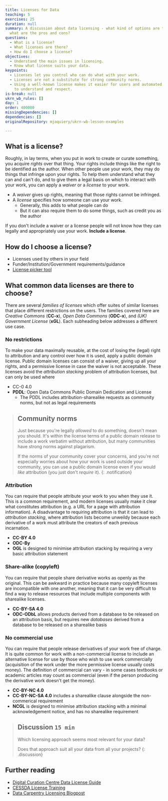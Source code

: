 ```yaml
---
title: Licenses for Data
teaching: 5
exercises: 25
duration: null
summary: A discussion about data licensing - what kind of options are there, and
  what are the pros and cons?
questions:
  - What is a license?
  - What licenses are there?
  - How do I choose a license?
objectives:
  - Understand the main issues in licensing.
  - Know what license suits your data.
keypoints:
  - Licenses let you control who can do what with your work.
  - Licenses are not a substitute for strong community norms.
  - Using a well-known license makes it easier for users and automated systems
    to understand and respect.
is-break: null
ukrn_wb_rules: []
day: 1
order: 400000
missingDependencies: []
dependencies: []
originalRepository: mjaquiery/ukrn-wb-lesson-examples

---
```

## What is a license?

Roughly, in lay terms, when you put in work to create or curate something, you acquire _rights_ over that thing. 
Your rights include things like the right to be identified as the author.
When other people use your work, they may do things that infringe upon your rights. 
To help them understand what they can and can't do, and to give them a legal basis on which to interact with your work, you can apply a _waiver_ or a _license_ to your work.

* A _waiver_ gives up rights, meaning that those rights cannot be infringed. 
* A _license_ specifies how someone can use your work. 
	* Generally, this adds to what people can do
	* But it can also require them to do some things, such as credit you as the author

If you don't include a waiver or a license people will not know how they can legally and appropriately use your work.
**Include a license**.

## How do I choose a license?

* Licenses used by others in your field
* Funder/Institution/Government requirements/guidance
* [License picker tool](http://ufal.github.io/public-license-selector/)

## What common data licenses are there to choose?

There are several _families of licenses_ which offer suites of similar licenses that place different restrictions on the users.
The families covered here are _Creative Commons_ (**CC-x**), _Open Data Commons_ (**ODC-x**), and _(UK) Government License_ (**xGL**).
Each subheading below addresses a different use case.

### No restrictions

To make your data maximally reusable, at the cost of losing the (legal) right to attribution and any control over how it is used, apply a public domain license. 
Public domain licenses can consist of a waiver, giving up all your rights, and a permissive license in case the waiver is not acceptable.
These licenses avoid the _attribution stacking_ problem of attribution licenses, but can only be used where 

* CC-0 4.0
* **PDDL**: Open Data Commons Public Domain Dedication and License
	* The PDDL includes attribution-sharealike requests as community norms, but not as legal requirements

> ## Community norms
> Just because you're legally _allowed_ to do something, doesn't mean you should.
> It's within the license terms of a public domain release to include a work verbatim without attribution, but many communities have strong norms against plagarism.
> 
> If the norms of your community cover your concerns, and you're not especially worries about how your work is used outside your community, you can use a public domain license even if you would _like_ attribution (you just don't _require_ it).
{: .notification}

### Attribution

You can require that people attribute your work to you when they use it.
This is a common requirement, and modern licenses usually make it clear what constitutes attribution (e.g. a URL for a page with attribution information).
A disadvantage to requiring attribution is that it can lead to _attribution stacking_, where attribution lists become unweildy because each derivative of a work must attribute the creators of each previous incarnation.

* **CC-BY 4.0**
* **ODC-By**
* **OGL** is designed to minimise attribution stacking by requiring a very basic attribution statement

### Share-alike (copyleft)

You can require that people share derivative works as openly as the original.
This can be awkward in practice because many copyleft licenses are incompatible with one another, meaning that it can be very difficult to find a way to release resources that include multiple components with sharealike licenses.

* **CC-BY-SA 4.0**
* **ODC-ODbL** allows products derived from a database to be released on an attribution basis, but requires new _databases_ derived from a database to be released on a sharealike basis

### No commercial use

You can require that people release derivatives of your work free of charge.
It is quite common for work with a non-commercial license to include an alternative license for use by those who wish to use work commercially (acquisition of the work under the more permissive license usually costs money). 
The definition of commercial can vary - in some cases textbooks or academic articles may count as commercial (even if the person producing the derivative work doesn't get the money). 

* **CC-BY-NC 4.0**
* **CC-BY-NC-SA 4.0** includes a sharealike clause alongside the non-commerical requirement
* **NCGL** is designed to minimise attribution stacking with a minimal acknowledgement notice, and has no sharealike requirement

> ## Discussion `15 min`
> Which licensing approach seems most relevant for your data?
> 
> Does that approach suit all your data from all your projects? 
{: .discussion}

## Further reading
* [Digital Curation Centre Data License Guide](https://www.dcc.ac.uk/guidance/how-guides/license-research-data)
* [CESSDA License Training](https://www.cessda.eu/Training/Training-Resources/Library/Data-Management-Expert-Guide/6.-Archive-Publish/Publishing-with-CESSDA-archives/Licensing-your-data)
* [Data Carpentry Licensing Blogpost](https://datacarpentry.org/blog/2016/06/data-licensing)